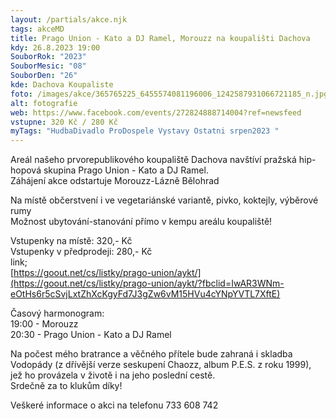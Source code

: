 ```yaml
---
layout: /partials/akce.njk
tags: akceMD
title: Prago Union - Kato a DJ Ramel, Morouzz na koupališti Dachova
kdy: 26.8.2023 19:00
SouborRok: "2023"
SouborMesic: "08"
SouborDen: "26"
kde: Dachova Koupaliste
foto: /images/akce/365765225_6455574081196006_1242587931066721185_n.jpg
alt: fotografie
web: https://www.facebook.com/events/272824888714004?ref=newsfeed
vstupne: 320 Kč / 280 Kč
myTags: "HudbaDivadlo ProDospele Vystavy Ostatni srpen2023 "
---
```

<!--StartFragment-->

Areál našeho prvorepublikového koupaliště Dachova navštíví pražská hip-hopová skupina Prago Union - Kato a DJ Ramel.\
Záhájení akce odstartuje Morouzz-Lázně Bělohrad

Na místě občerstvení i ve vegetariánské variantě, pivko, koktejly, výběrové rumy\
Možnost ubytování-stanování přímo v kempu areálu koupaliště!

Vstupenky na místě: 320,- Kč\
Vstupenky v předprodeji: 280,- Kč\
link;\
[https://goout.net/cs/listky/prago-union/aykt/](https://goout.net/cs/listky/prago-union/aykt/?fbclid=IwAR3WNm-eOtHs6r5cSvjLxtZhXcKgyFd7J3gZw6vM15HVu4cYNpYVTL7XftE)



Časový harmonogram:\
19:00 - Morouzz\
20:30 - Prago Union - Kato a DJ Ramel

Na počest mého bratrance a věčného přítele bude zahraná i skladba Vodopády (z dřívější verze seskupení Chaozz, album P.E.S. z roku 1999), jež ho provázela v životě i na jeho poslední cestě.\
Srdečně za to klukům díky!

Veškeré informace o akci na telefonu 733 608 742

<!--EndFragment-->